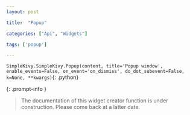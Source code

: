 ```yaml
---
layout: post

title:  "Popup"

categories: ["Api", "Widgets"]

tags: ['popup']

---
```

`SimpleKivy.SimpleKivy.Popup(content, title='Popup window', enable_events=False, on_event='on_dismiss', do_dot_subevent=False, k=None, **kwargs)`{: .python}


{: .prompt-info }

> The documentation of this widget creator function is under construction. Please come back at a latter date.
